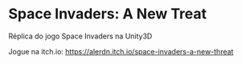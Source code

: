 # Space Invaders: A New Treat
Réplica do jogo Space Invaders na Unity3D

Jogue na itch.io: https://alerdn.itch.io/space-invaders-a-new-threat

